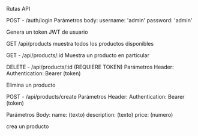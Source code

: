 Rutas API

POST - /auth/login
Parámetros body:
  username: 'admin'
  password: 'admin'

Genera un token JWT de usuario

GET /api/products
muestra todos los productos disponibles

GET - /api/products/:id
Muestra un producto en particular

DELETE - /api/products/:id (REQUIERE TOKEN)
Parámetros Header:
  Authentication: Bearer (token)

Elimina un producto

POST - /api/products/create
Parámetros Header:
  Authentication: Bearer (token)

Parámetros Body:
  name: (texto)
  description: (texto)
  price: (numero)

crea un producto
